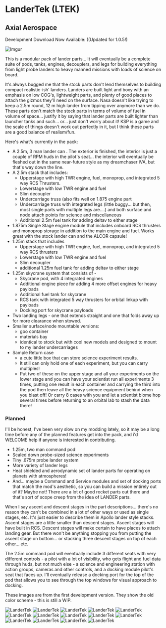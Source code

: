# LanderTek (LTEK)

## Axial Aerospace

Development Download Now Available: ((Updated for 1.0.5!)

![Imgur](https://i.imgur.com/fdd0qdX.gif)

This is a modular pack of lander parts... It will eventually be a complete suite of pods, tanks, engines, decouplers, and legs for building everything from light probe landers to heavy manned missions with loads of science on board.

It's always bugged me that the stock parts don't lend themselves to building compact realistic-ish' landers. Landers are built light and boxy with an emphasis on low COG's, lightweight parts, and plenty of good places to attach the gizmos they'll need on the surface. Nasa doesn't like trying to keep a 2.5m round, 12 m high lander from tipping over anymore than we do. These parts don't match the stock parts in terms of volume of fuel in volume of space... justify it by saying that lander parts are built lighter than launcher tanks and such... or... just don't worry about it! KSP is a game and the scale of things doesn't work out perfectly in it, but I think these parts are a good balance of realism/fun.

Here's what's currently in the pack:

* A 2.5m, 3 man lander can . The exterior is finished, the interior is just a couple of RPM huds in the pilot's seat... the interior will eventually be fleshed out in the same near-future style as my dreamchaser IVA, but that's way down the line.
* A 2.5m stack that includes:
  * Upperstage with high TWR engine, fuel, monoprop, and integrated 5 way RCS Thrusters.
  * Lowerstage with low TWR engine and fuel
  * Slim decoupler
  * Undercarriage truss (also fits well on 1.875 engine part
  * Undercarriage truss with integrated legs (little buggy... but then, most single parts with multiple legs are....) and both surface and node attach points for science and miscellaneous
  * Additional 2.5m fuel tank for adding deltav to either stage
* 1.875m Single Stage engine module that includes onboard RCS thrusters and monoprop storage in addition to the main engine and fuel. Works great with the stock lander can and the ALCOR capsule!
* 1.25m stack that includes
  * Upperstage with high TWR engine, fuel, monoprop, and integrated 5 way RCS thrusters
  * Lowerstage with low TWR engine and fuel
  * Slim decoupler
  * additional 1.25m fuel tank for adding deltav to either stage
* 1.25m skycrane system that consists of -
  * Skycrane pod, with 4 integrated engines
  * Additional engine piece for adding 4 more offset engines for heavy payloads
  * Additional fuel tank for skycrane
  * RCS tank with integrated 5 way thrusters for orbital linkup with payloads
  * Docking port for skycrane payloads
* Two landing legs - one that extends straight and one that folds away up for more clearance when stowed.
* Smaller surface/node mountable versions:
  * goo container
  * materials bay
  * identical to stock but with cool new models and designed to mount to my lander undercarriages
* Sample Return case
  * a cute little box that can store science experiment results.
  * It still can only hold one of each experiment, but you can carry multiples!
  * Put two of these on the upper stage and all your experiments on the lower stage and you can have your scientist run all experiments 3 times, putting one result in each container and carrying the third into the pod then leave all the heavy science equipment behind when you blast off! Or carry 8 cases with you and let a scientist biome hop several times before returning to an orbital lab to stash the data there!

### Planned

I'll be honest, I've been very slow on my modding lately, so it may be a long time before any of the planned features get into the pack, and i'd WELCOME help if anyone is interested in contributing.

* 1.25m, two man command pod
* Scaled down probe-sized science experiments
* Tiny .675m probe lander system
* More variety of lander legs
* Heat shielded and aerodynamic set of lander parts for operating on planets with atmospheres!
* And... maybe a Command and Service modules and set of docking ports that match the mod's aesthetic, so you can build a mission entirely out of it? Maybe not! There are a lot of good rocket parts out there and that's sort of scope creep from the idea of LANDER parts.

When I say ascent and descent stages in the part descriptions... there's no reason they can't be combined in a lot of other ways or used as single stages, etc. It's just easier to describe them in Apollo lander style stacks. Ascent stages are a little smaller than descent stages. Ascent stages will have built in RCS. Descent stages will make certain to have places to attach landing gear. But there won't be anything stopping you from putting the ascent stage on bottom... or stacking three descent stages on top of each other... etc.

The 2.5m command pod will eventually include 3 different seats with very different controls - a pilot with a lot of visibility, who gets flight and fuel data through huds, but not much else - a science and engineering station with action groups, cameras and other controls, and a docking module pilot's seat that faces up. I'll eventually release a docking port for the top of the pod that allows you to see through the top windows for visual approach to docking.

These images are from the first development version. They show the old color scheme - this is still a WIP.

![LanderTek](https://i.imgur.com/AD4SLtl.png)
![LanderTek](https://i.imgur.com/hCJhVbT.png)
![LanderTek](https://i.imgur.com/LyNzuG0.png)
![LanderTek](https://i.imgur.com/xUj09rM.jpg)
![LanderTek](https://i.imgur.com/xXgrNM1.jpg)
![LanderTek](https://i.imgur.com/35dnA4Q.jpg)
![LanderTek](https://i.imgur.com/sTA9WMY.jpg)
![LanderTek](https://i.imgur.com/BVl1f0n.jpg)
![LanderTek](https://i.imgur.com/JpWMOfp.png)
![LanderTek](https://i.imgur.com/EFUn6yr.png)
![LanderTek](https://i.imgur.com/5IHobbu.png)
![LanderTek](https://i.imgur.com/OkmqMy9.png)
![LanderTek](https://i.imgur.com/YTSaEoE.png)
![LanderTek](https://i.imgur.com/Arr7uRy.png)
